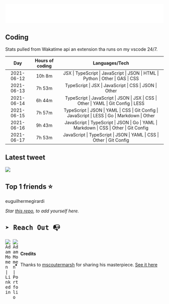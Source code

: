 
![test image size](/assets/welcome_message.gif)

## Coding
Stats pulled from Wakatime api an extension tha runs on my vscode 24/7.

|Day|Hours of coding|Languages/Tech|
|:-:|:-:|:-:|
|2021-06-12|10h 8m|JSX &#124; TypeScript &#124; JavaScript &#124; JSON &#124; HTML &#124; Python &#124; Other &#124; GAS &#124; CSS|
|2021-06-13|7h 53m|TypeScript &#124; JSX &#124; JavaScript &#124; CSS &#124; JSON &#124; Other|
|2021-06-14|6h 44m|TypeScript &#124; JavaScript &#124; JSON &#124; JSX &#124; CSS &#124; Other &#124; YAML &#124; Git Config &#124; LESS|
|2021-06-15|7h 57m|TypeScript &#124; JSON &#124; YAML &#124; CSS &#124; Git Config &#124; JavaScript &#124; LESS &#124; Go &#124; Markdown &#124; Other|
|2021-06-16|9h 43m|JavaScript &#124; TypeScript &#124; JSON &#124; Go &#124; YAML &#124; Markdown &#124; CSS &#124; Other &#124; Git Config|
|2021-06-17|7h 53m|JavaScript &#124; TypeScript &#124; JSON &#124; YAML &#124; CSS &#124; Other &#124; Git Config|

## Latest tweet
[<img src="<tweet-image-url>" width="400">](<tweet-url>)

## Top 1 friends ⭐️
euguilhermegirardi

*Star [this repo](https://github.com/AdamMomen/AdamMomen), to add yourself here.*


<samp>

## ➤ Reach Out :mailbox_with_no_mail:

>
  <a href="https://www.linkedin.com/in/adam-momen-99596275/">
     <img align="left" alt="Adam Momen | Linkedin" width="24px" src="./assets/Linkedin.svg" />
   </a>

   <a href="https://adammomen.com/">
     <img align="left" alt="Adam Momen | Portfolio" width="24px" src="./assets/web.svg" />
   </a>

</samp>

<br>

#### Credits
* Thanks to [mscoutermarsh](https://github.com/mscoutermarsh) for sharing his masterpiece. [See it here](https://github.com/mscoutermarsh/mscoutermarsh)